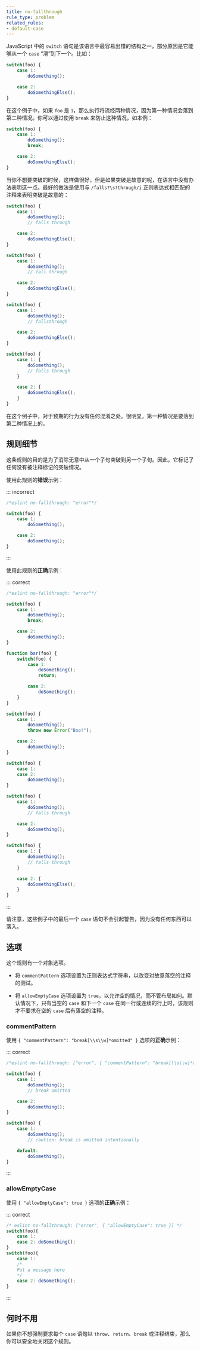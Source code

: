 ```yaml
---
title: no-fallthrough
rule_type: problem
related_rules:
- default-case
---
```


JavaScript 中的 `switch` 语句是该语言中最容易出错的结构之一，部分原因是它能够从一个 `case` “滑”到下一个。比如：

```js
switch(foo) {
    case 1:
        doSomething();

    case 2:
        doSomethingElse();
}
```

在这个例子中，如果 `foo` 是 `1`，那么执行将流经两种情况，因为第一种情况会落到第二种情况。你可以通过使用 `break` 来防止这种情况，如本例：

```js
switch(foo) {
    case 1:
        doSomething();
        break;

    case 2:
        doSomethingElse();
}
```

当你不想要突破的时候，这样做很好，但是如果突破是故意的呢，在语言中没有办法表明这一点。最好的做法是使用与 `/falls?\s?through/i` 正则表达式相匹配的注释来表明突破是故意的：

```js
switch(foo) {
    case 1:
        doSomething();
        // falls through

    case 2:
        doSomethingElse();
}

switch(foo) {
    case 1:
        doSomething();
        // fall through

    case 2:
        doSomethingElse();
}

switch(foo) {
    case 1:
        doSomething();
        // fallsthrough

    case 2:
        doSomethingElse();
}

switch(foo) {
    case 1: {
        doSomething();
        // falls through
    }

    case 2: {
        doSomethingElse();
    }
}
```

在这个例子中，对于预期的行为没有任何混淆之处。很明显，第一种情况是要落到第二种情况上的。

## 规则细节

这条规则的目的是为了消除无意中从一个子句突破到另一个子句。因此，它标记了任何没有被注释标记的突破情况。

使用此规则的**错误**示例：

::: incorrect

```js
/*eslint no-fallthrough: "error"*/

switch(foo) {
    case 1:
        doSomething();

    case 2:
        doSomething();
}
```

:::

使用此规则的**正确**示例：

::: correct

```js
/*eslint no-fallthrough: "error"*/

switch(foo) {
    case 1:
        doSomething();
        break;

    case 2:
        doSomething();
}

function bar(foo) {
    switch(foo) {
        case 1:
            doSomething();
            return;

        case 2:
            doSomething();
    }
}

switch(foo) {
    case 1:
        doSomething();
        throw new Error("Boo!");

    case 2:
        doSomething();
}

switch(foo) {
    case 1:
    case 2:
        doSomething();
}

switch(foo) {
    case 1:
        doSomething();
        // falls through

    case 2:
        doSomething();
}

switch(foo) {
    case 1: {
        doSomething();
        // falls through
    }

    case 2: {
        doSomethingElse();
    }
}
```

:::

请注意，这些例子中的最后一个 `case` 语句不会引起警告，因为没有任何东西可以落入。

## 选项

这个规则有一个对象选项。

* 将 `commentPattern` 选项设置为正则表达式字符串，以改变对故意落空的注释的测试。

* 将 `allowEmptyCase` 选项设置为 `true`，以允许空的情况，而不管布局如何。默认情况下，只有当空的 `case` 和下一个 `case` 在同一行或连续的行上时，该规则才不要求在空的 `case` 后有落空的注释。

### commentPattern

使用 `{ "commentPattern": "break[\\s\\w]*omitted" }` 选项的**正确**示例：

::: correct

```js
/*eslint no-fallthrough: ["error", { "commentPattern": "break[\\s\\w]*omitted" }]*/

switch(foo) {
    case 1:
        doSomething();
        // break omitted

    case 2:
        doSomething();
}

switch(foo) {
    case 1:
        doSomething();
        // caution: break is omitted intentionally

    default:
        doSomething();
}
```

:::

### allowEmptyCase

使用 `{ "allowEmptyCase": true }` 选项的**正确**示例：

::: correct

```js
/* eslint no-fallthrough: ["error", { "allowEmptyCase": true }] */
switch(foo){
    case 1:
    case 2: doSomething();
}
switch(foo){
    case 1:
    /*
    Put a message here 
    */
    case 2: doSomething();
}
```

:::

## 何时不用

如果你不想强制要求每个 `case` 语句以 `throw`、`return`、`break` 或注释结束，那么你可以安全地关闭这个规则。
